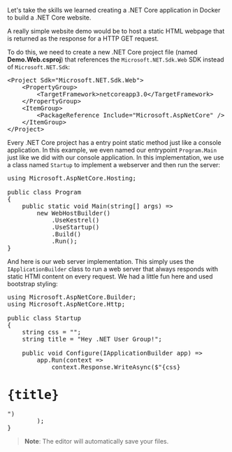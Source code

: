 Let's take the skills we learned creating a .NET Core application in Docker to build a .NET Core website.

A really simple website demo would be to host a static HTML webpage that is returned as the response for a HTTP GET request.

To do this, we need to create a new .NET Core project file (named **Demo.Web.csproj**) that references the ``Microsoft.NET.Sdk.Web`` SDK instead of ``Microsoft.NET.Sdk``:

<pre class="file" data-filename="Demo.Web.csproj" data-target="replace">
&lt;Project Sdk="Microsoft.NET.Sdk.Web"&gt;
    &lt;PropertyGroup&gt;
        &lt;TargetFramework&gt;netcoreapp3.0&lt;/TargetFramework&gt;
    &lt;/PropertyGroup&gt;
    &lt;ItemGroup&gt;
        &lt;PackageReference Include="Microsoft.AspNetCore" /&gt;
    &lt;/ItemGroup&gt;
&lt;/Project&gt;
</pre>

Every .NET Core project has a entry point static method just like a console application. In this example, we even named our entrypoint ``Program.Main`` just like we did with our console application. In this implementation, we use a class named ``Startup`` to implement a webserver and then run the server:

<pre class="file" data-filename="Program.cs" data-target="replace">
using Microsoft.AspNetCore.Hosting;

public class Program
{
    public static void Main(string[] args) =>
        new WebHostBuilder()
            .UseKestrel()
            .UseStartup<Startup>()
            .Build()
            .Run();
}
</pre>

And here is our web server implementation. This simply uses the ``IApplicationBuilder`` class to run a web server that always responds with static HTMl content on every request. We had a little fun here and used bootstrap styling:

<pre class="file" data-filename="Startup.cs" data-target="replace">
using Microsoft.AspNetCore.Builder;
using Microsoft.AspNetCore.Http;

public class Startup
{
    string css = "<link rel=\"stylesheet\" href=\"https://stackpath.bootstrapcdn.com/bootstrap/4.3.1/css/bootstrap.min.css\">";
    string title = "Hey .NET User Group!";

    public void Configure(IApplicationBuilder app) =>
        app.Run(context =>
            context.Response.WriteAsync($"<html><head>{css}</head><body class=\"container\"><h1 class=\"display-1\">{title}</h1></body></html>")
	    );
}
</pre>

> **Note**: The editor will automatically save your files.